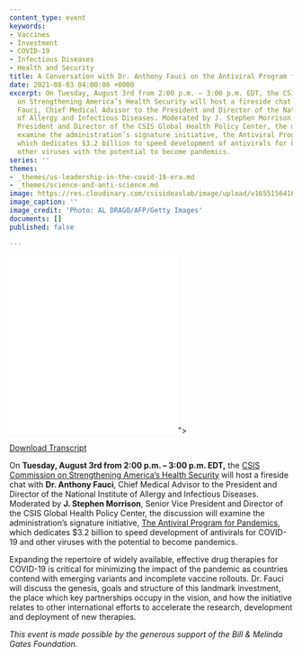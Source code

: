 ```yaml
---
content_type: event
keywords:
- Vaccines
- Investment
- COVID-19
- Infectious Diseases
- Health and Security
title: A Conversation with Dr. Anthony Fauci on the Antiviral Program for Pandemics
date: 2021-08-03 04:00:00 +0000
excerpt: On Tuesday, August 3rd from 2:00 p.m. – 3:00 p.m. EDT, the CSIS Commission
  on Strengthening America’s Health Security will host a fireside chat with Dr. Anthony
  Fauci, Chief Medical Advisor to the President and Director of the National Institute
  of Allergy and Infectious Diseases. Moderated by J. Stephen Morrison, Senior Vice
  President and Director of the CSIS Global Health Policy Center, the discussion will
  examine the administration’s signature initiative, the Antiviral Program for Pandemics,
  which dedicates $3.2 billion to speed development of antivirals for COVID-19 and
  other viruses with the potential to become pandemics.
series: ''
themes:
- _themes/us-leadership-in-the-covid-19-era.md
- _themes/science-and-anti-science.md
image: https://res.cloudinary.com/csisideaslab/image/upload/v1655156416/health-commission/GettyImages-1223643376_uheadr.jpg
image_caption: ''
image_credit: 'Photo: AL DRAGO/AFP/Getty Images'
documents: []
published: false

---
```

<div class="video-wrapper post-feature-video"> <iframe allow="autoplay; encrypted-media" allowfullscreen="" frameborder="0" src="<iframe width="560" height="315" src="https://www.youtube.com/embed/AuO_OfjlPUI" title="YouTube video player" frameborder="0" allow="accelerometer; autoplay; clipboard-write; encrypted-media; gyroscope; picture-in-picture" allowfullscreen></iframe>"></iframe> </div>

[Download Transcript](https://csis-website-prod.s3.amazonaws.com/s3fs-public/event/210803_Morrison_Fauci_Conversation.pdf?FGeH45h2cci6FE6UCnaLnVGBs3rzjTLd)

  
On **Tuesday, August 3rd from 2:00 p.m. – 3:00 p.m. EDT,** the [CSIS Commission on Strengthening America’s Health Security](https://healthsecurity.csis.org/) will host a fireside chat with **Dr. Anthony Fauci**, Chief Medical Advisor to the President and Director of the National Institute of Allergy and Infectious Diseases. Moderated by **J. Stephen Morrison**, Senior Vice President and Director of the CSIS Global Health Policy Center, the discussion will examine the administration’s signature initiative, [The Antiviral Program for Pandemics](https://www.niaid.nih.gov/research/antivirals), which dedicates $3.2 billion to speed development of antivirals for COVID-19 and other viruses with the potential to become pandemics.

Expanding the repertoire of widely available, effective drug therapies for COVID-19 is critical for minimizing the impact of the pandemic as countries contend with emerging variants and incomplete vaccine rollouts. Dr. Fauci will discuss the genesis, goals and structure of this landmark investment, the place which key partnerships occupy in the vision, and how the initiative relates to other international efforts to accelerate the research, development and deployment of new therapies.

_This event is made possible by the generous support of the Bill & Melinda Gates Foundation._